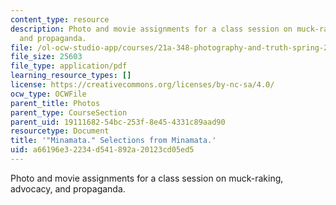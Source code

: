 ```yaml
---
content_type: resource
description: Photo and movie assignments for a class session on muck-raking, advocacy,
  and propaganda.
file: /ol-ocw-studio-app/courses/21a-348-photography-and-truth-spring-2008/a66196e32234d541892a20123cd05ed5_MIT21A_348S08_minamata.pdf
file_size: 25603
file_type: application/pdf
learning_resource_types: []
license: https://creativecommons.org/licenses/by-nc-sa/4.0/
ocw_type: OCWFile
parent_title: Photos
parent_type: CourseSection
parent_uid: 19111682-54bc-253f-8e45-4331c89aad90
resourcetype: Document
title: '"Minamata." Selections from Minamata.'
uid: a66196e3-2234-d541-892a-20123cd05ed5
---
```

Photo and movie assignments for a class session on muck-raking, advocacy, and propaganda.